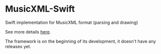 # MusicXML-Swift
Swift implementation for MusicXML format (parsing and drawing)

See more details [here](https://www.musicxml.com).

The framework is on the beginning of its development, it doesn't have any releases yet.
